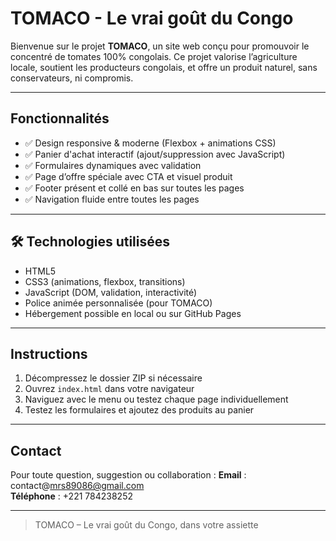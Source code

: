 #  TOMACO - Le vrai goût du Congo

Bienvenue sur le projet **TOMACO**, un site web conçu pour promouvoir le concentré de tomates 100% congolais. Ce projet valorise l’agriculture locale, soutient les producteurs congolais, et offre un produit naturel, sans conservateurs, ni compromis.


---

##  Fonctionnalités

- ✅ Design responsive & moderne (Flexbox + animations CSS)
- ✅ Panier d'achat interactif (ajout/suppression avec JavaScript)
- ✅ Formulaires dynamiques avec validation
- ✅ Page d’offre spéciale avec CTA et visuel produit
- ✅ Footer présent et collé en bas sur toutes les pages
- ✅ Navigation fluide entre toutes les pages

---

## 🛠 Technologies utilisées

- HTML5
- CSS3 (animations, flexbox, transitions)
- JavaScript (DOM, validation, interactivité)
- Police animée personnalisée (pour TOMACO)
- Hébergement possible en local ou sur GitHub Pages

---

##  Instructions

1. Décompressez le dossier ZIP si nécessaire
2. Ouvrez `index.html` dans votre navigateur
3. Naviguez avec le menu ou testez chaque page individuellement
4. Testez les formulaires et ajoutez des produits au panier

---

##  Contact

Pour toute question, suggestion ou collaboration :
**Email** : contact@mrs89086@gmail.com  
**Téléphone** : +221 784238252 


---

> TOMACO – Le vrai goût du Congo, dans votre assiette 


